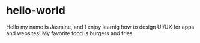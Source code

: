 # hello-world

Hello my name is Jasmine, and I enjoy learnig how to design UI/UX for apps and websites!
My favorite food is burgers and fries. 
